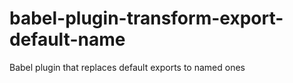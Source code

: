 # babel-plugin-transform-export-default-name

Babel plugin that replaces default exports to named ones

